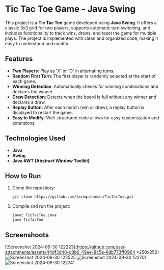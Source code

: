 # Tic Tac Toe Game - Java Swing

This project is a **Tic Tac Toe** game developed using **Java Swing**. It offers a classic 3x3 grid for two players, supports automatic turn switching, and includes functionality to track wins, draws, and reset the game for multiple plays. The project is implemented with clean and organized code, making it easy to understand and modify.

## Features

- **Two Players**: Play as 'X' or 'O' in alternating turns.
- **Random First Turn**: The first player is randomly selected at the start of each game.
- **Winning Detection**: Automatically checks for winning combinations and declares the winner.
- **Draw Detection**: Detects when the board is full without any winner and declares a draw.
- **Replay Button**: After each match (win or draw), a replay button is displayed to restart the game.
- **Easy to Modify**: Well-structured code allows for easy customization and extensions.

## Technologies Used

- **Java**
- **Swing**
- **Java AWT (Abstract Window Toolkit)**

## How to Run

1. Clone the repository:
   ```bash
   git clone https://github.com/tareqrahaman/TicTacToe.git
2. Compile and run the project:
   ```bash
   javac TicTacToe.java
   java TicTacToe

## Screenshoots

   ![Screenshot 2024-09-30 122223](https://github.com/user-attachments/assets/44df3d48-c8b6-49ee-8c5e-6db773ff0964 =250x250)
   ![Screenshot 2024-09-30 122525](https://github.com/user-attachments/assets/a5977de0-c1e8-47c3-86b4-19c911d61477)
   ![Screenshot 2024-09-30 122701](https://github.com/user-attachments/assets/706e1ae8-eb68-483d-9022-2f2c308286de)
   ![Screenshot 2024-09-30 122741](https://github.com/user-attachments/assets/5e5f1537-b3d2-4c73-a99e-b268d235e490)

